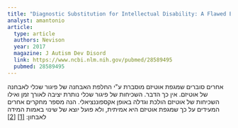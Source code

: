 ```yaml
---
title: "Diagnostic Substitution for Intellectual Disability: A Flawed Explanation for the Rise in Autism"
analyst: amantonio
article:
  type: article
  authors: Nevison
  year: 2017
  magazine: J Autism Dev Disord
  link: https://www.ncbi.nlm.nih.gov/pubmed/28589495
  pubmed: 28589495
---
```


אחרים סוברים שמגפת אוטיזם מוסברת ע"י החלפת האבחנה של פיגור שכלי לאבחנה של אוטיזם. אין כך הדבר. השכיחות של פיגור שכלי נותרת יציבה לאורך זמן ואילו השכיחות של אוטיזם הולכת וגדלה באופן אקספוננציאלי.
הנה מספר מחקרים אחרים המעידים על כך שמגפת אוטיזם היא אמיתית, ולא פועל יוצא של שינוי באמות המידה לאבחון: [[1]](https://www.ncbi.nlm.nih.gov/pubmed/19234401) [[2]](https://www.ncbi.nlm.nih.gov/pubmed/12860781)
